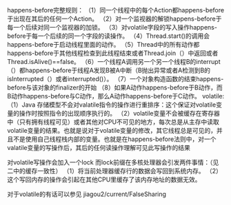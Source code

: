 happens-before完整规则：
    （1）同一个线程中的每个Action都happens-before于出现在其后的任何一个Action。
    （2）对一个监视器的解锁happens-before于每一个后续对同一个监视器的加锁。
    （3）对volatile字段的写入操作happens-before于每一个后续的同一个字段的读操作。
    （4）Thread.start()的调用会happens-before于启动线程里面的动作。
    （5）Thread中的所有动作都happens-before于其他线程检查到此线程结束或者Thread.join（）中返回或者Thread.isAlive()==false。
    （6）一个线程A调用另一个另一个线程B的interrupt（）都happens-before于线程A发现B被A中断（B抛出异常或者A检测到B的isInterrupted（）或者interrupted()）。
    （7）一个对象构造函数的结束happens-before与该对象的finalizer的开始
    （8）如果A动作happens-before于B动作，而B动作happens-before与C动作，那么A动作happens-before于C动作。
volatile:  
（1）Java 存储模型不会对valatile指令的操作进行重排序：这个保证对volatile变量的操作时按照指令的出现顺序执行的。
（2）volatile变量不会被缓存在寄存器中（只有拥有线程可见）或者其他对CPU不可见的地方，每次总是从主存中读取volatile变量的结果。也就是说对于volatile变量的修改，其它线程总是可见的，并且不是使用自己线程栈内部的变量。也就是在happens-before法则中，对一个valatile变量的写操作后，其后的任何读操作理解可见此写操作的结果

对volatile写操作会加入一个lock 而lock前缀在多核处理器会引发两件事情：（见二中的缓存一致性）
  （1）将当前处理器缓存行的数据会写回到系统内存。
  （2）这个写回内存的操作会引起在其他CPU里缓存了该内存地址的数据无效。

对于volatile的有话可以参见 jiagou2/current/FalseSharing